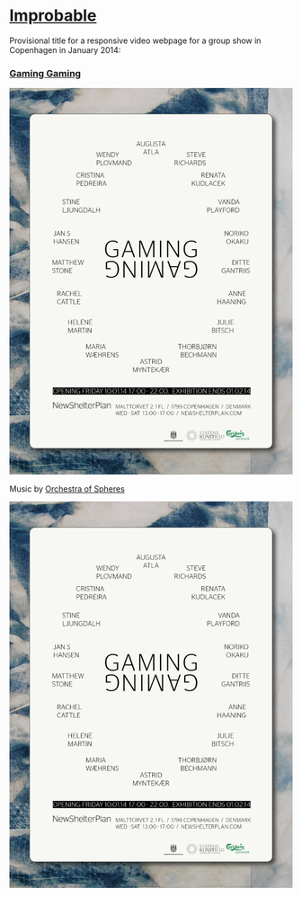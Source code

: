 # [Improbable](http://helenemartin.github.io/improbable/)

Provisional title for a responsive video webpage for a group show in Copenhagen in January 2014: 
### [Gaming Gaming](http://newshelterplan.com/project/gaminggaming/)

![gaming gaming][id]

[id]: img/GamingGaming_poster.jpg "New Shelter Plan"



Music by [Orchestra of Spheres](http:http://orchestraofspheres.bandcamp.com/)

![gaming gaming][id]

[id]: img/gamingexhib.jpg "New Shelter Plan"



